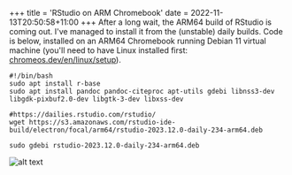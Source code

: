 +++
title = 'RStudio on ARM Chromebook'
date = 2022-11-13T20:50:58+11:00
+++
After a long wait, the ARM64 build of RStudio is coming out. I've managed to install it from the (unstable) daily builds. Code is below, installed on an ARM64 Chromebook running Debian 11 virtual machine (you'll need to have Linux installed first: [chromeos.dev/en/linux/setup](https://chromeos.dev/en/linux/setup)).
<!--more-->

```shell
#!/bin/bash
sudo apt install r-base
sudo apt install pandoc pandoc-citeproc apt-utils gdebi libnss3-dev libgdk-pixbuf2.0-dev libgtk-3-dev libxss-dev

#https://dailies.rstudio.com/rstudio/
wget https://s3.amazonaws.com/rstudio-ide-build/electron/focal/arm64/rstudio-2023.12.0-daily-234-arm64.deb

sudo gdebi rstudio-2023.12.0-daily-234-arm64.deb
```


![alt text](/RStudio.png)